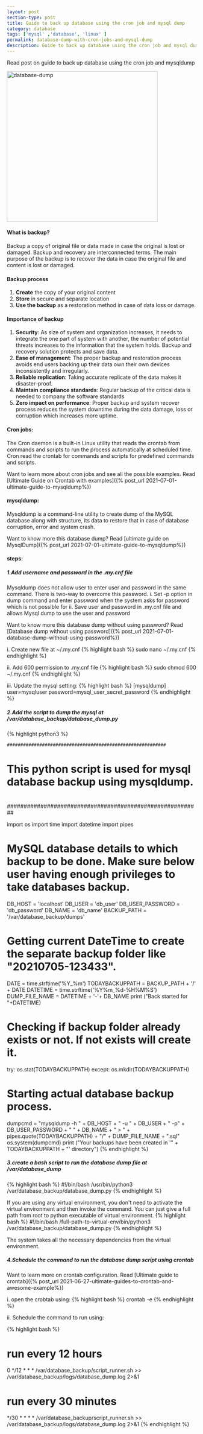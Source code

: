 ```yaml
---
layout: post
section-type: post
title: Guide to back up database using the cron job and mysql dump
category: database
tags: ['mysql' ,'database', 'linux' ]
permalink: database-dump-with-cron-jobs-and-mysql-dump
description: Guide to back up database using the cron job and mysql dump
---
```


Read post on guide to back up database using the cron job and mysqldump
<!--more-->

<img src="{{site.baseurl}}/img/posts/cron-jobs.jpg" class="img-thumbnail img-rounded" height="400px" alt="database-dump">

#### What is backup?

Backup a copy of original file or data made in case the original is lost or damaged. Backup and recovery are
interconnected terms. The main purpose of the backup is to recover the data in case the original 
file and content is lost or damaged.


#### Backup process

1. **Create** the copy of your original content
2. **Store** in secure and separate location
3. **Use the backup** as a restoration method in case of data loss or damage.

#### Importance of backup 

1. **Security**: As size of system and organization increases, it needs to integrate the one part of system with another, the
   number of potential threats increases to the information that the system holds. Backup and recovery solution protects
   and save data.
2. **Ease of management**: The proper backup and restoration process avoids end users backing up their data own their own
   devices inconsistently and irregularly.
3. **Reliable replication**: Taking accurate replicate of the data makes it disaster-proof.
4. **Maintain compliance standards**: Regular backup of the critical data is needed to company the software standards
5. **Zero impact on performance**: Proper backup and system recover process reduces the system downtime during the data
damage, loss or corruption which increases more uptime.
   
#### Cron jobs:

The Cron daemon is a built-in Linux utility that reads the crontab from commands and scripts to run the process
automatically at scheduled time. Cron read the crontab for commands and scripts for predefined commands and scripts.
 
Want to learn more about cron jobs and see all the possible examples. 
Read [Ultimate Guide on Crontab with examples]({% post_url 2021-07-01-ultimate-guide-to-mysqldump%})


#### mysqldump:

Mysqldump is a command-line utility to create dump of the MySQL database along with structure, its data to restore that
in case of database corruption, error and system crash.

Want to know more this database dump?
Read [ultimate guide on MysqlDump]({% post_url 2021-07-01-ultimate-guide-to-mysqldump%})


#### steps:
##### 1.Add username and password in the .my.cnf file
Mysqldump does not allow user to enter user and password in the same command. 
There is two-way to overcome this password.
i. Set -p option in dump command and enter password when the system asks for password which is not possible for 
ii. Save user and password  in .my.cnf file and allows Mysql dump to use the user and password

Want to know more this database dump without using password? 
Read [Database dump without using password]({% post_url 2021-07-01-database-dump-without-using-password%})
   
i. Create new file at ~/.my.cnf
{% highlight bash %}
   sudo nano ~/.my.cnf
{% endhighlight %}

ii. Add 600 permission to .my.cnf file
{% highlight bash %}
   sudo chmod 600 ~/.my.cnf
{% endhighlight %}

iii. Update the mysql setting:
{% highlight bash %}
   [mysqldump]
   user=mysqluser
   password=mysql_user_secret_password 
{% endhighlight %}


##### 2.Add the script to dump the mysql at <span class="important">/var/database_backup/database_dump.py</span>
{% highlight python3 %}

    ###########################################################
   #
   # This python script is used for mysql database backup using mysqldump.
   #
   ##########################################################
 
   import os
   import time
   import datetime
   import pipes
   
   # MySQL database details to which backup to be done. Make sure below user having enough privileges to take databases backup.
   
   DB_HOST = 'localhost'
   DB_USER = 'db_user'
   DB_USER_PASSWORD = 'db_password'
   DB_NAME = 'db_name'
   BACKUP_PATH = '/var/database_backup/dumps'
   
   # Getting current DateTime to create the separate backup folder like "20210705-123433".
   DATE = time.strftime('%Y_%m')
   TODAYBACKUPPATH = BACKUP_PATH + '/' + DATE
   DATETIME = time.strftime('%Y%m_%d-%H%M%S')
   DUMP_FILE_NAME = DATETIME + '-'+ DB_NAME
   print ("Back started for "+DATETIME)
   # Checking if backup folder already exists or not. If not exists will create it.
   try:
      os.stat(TODAYBACKUPPATH)
   except:
      os.mkdir(TODAYBACKUPPATH)
   
   
   # Starting actual database backup process.
   dumpcmd = "mysqldump -h " + DB_HOST + " -u " + DB_USER + " -p" + DB_USER_PASSWORD + " " + DB_NAME + " > " + pipes.quote(TODAYBACKUPPATH) + "/" + DUMP_FILE_NAME + ".sql"
   os.system(dumpcmd)
   print ("Your backups have been created in '" + TODAYBACKUPPATH + "' directory")
{% endhighlight %}
  

##### 3.create a bash script to run the database dump file at <span class="important">/var/database_dump</span> 
{% highlight bash %}
   #!/bin/bash
   /usr/bin/python3 /var/database_backup/database_dump.py
{% endhighlight %}

If you are using any virtual environment, you don't need to activate the virtual environment and then invoke the command. 
You can just give a full path from root to python executable of virtual environment. 
{% highlight bash %}
#!/bin/bash
   /full-path-to-virtual-env/bin/python3 /var/database_backup/database_dump.py
{% endhighlight %}

The system takes all the necessary dependencies from the virtual environment.

##### 4.Schedule the command to run the database dump script using crontab
Want to learn more on crontab configuration. 
Read [Ultimate guide to crontab]({% post_url 2021-06-27-ultimate-guides-to-crontab-and-awesome-example%})

i. open the crobtab using:
{% highlight bash %}
   crontab -e
{% endhighlight %}

ii. Schedule the command to run using: 

{% highlight bash %}
   # run every 12 hours
   0 */12 * * * /var/database_backup/script_runner.sh >> /var/database_backup/logs/database_dump.log 2>&1
   # run every 30 minutes
   */30 * * * * /var/database_backup/script_runner.sh >> /var/database_backup/logs/database_dump.log 2>&1
{% endhighlight %}
